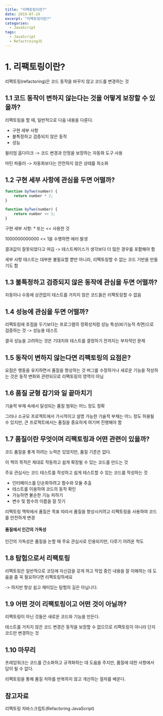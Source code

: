 ```yaml
---
title: "리팩토링이란?"
date: 2019-07-24
excerpt: "리팩토링이란?"
categories:
  - JavaScript
tags:
  - JavaScript
  - RefactroingJS
---
```


# 1. 리팩토링이란?

리팩토링(refactoring)은 코드 동작을 바꾸지 않고 코드를 변경하는 것

## 1.1 코드 동작이 변하지 않는다는 것을 어떻게 보장할 수 있을까?

리팩토링을 할 때, 일반적으로 다음 내용을 다룬다.
- 구현 세부 사항
- 불특정하고 검증되지 않은 동작
- 성능

윌리엄 옵다이크 -> 코드 변경과 안정을 보장하는 자동화 도구 사용

마틴 파울러 -> 자동화보다는 안전하지 않은 상태를 최소화

## 1.2 구현 세부 사항에 관심을 두면 어떨까?
```javascript
function byTwo(number) {
	return number * 2;
}
```
```javascript
function byTwo(number) {
	return number << 1;
}
```

구현 세부 사항: * 또는 << 사용한 것

1000000000000 << 1을 수행하면 에러 발생

결과값이 잘못되었다고 여김 -> 테스트케이스가 생각보다 더 많은 경우를 포함해야 함

세부 사항 테스트는 대부분 불필요할 뿐만 아니라, 리팩토링할 수 없는 코드 기반을 만들기도 함

## 1.3 불특정하고 검증되지 않은 동작에 관심을 두면 어떨까?
자동이나 수동에 상관없이 테스트를 거치지 않은 코드들은 리팩토링할 수 없음

## 1.4 성능에 관심을 두면 어떨까?
리팩토링에 초점을 두기보다는 프로그램의 정확성처럼 성능 특성(비기능적 측면)으로 검증하는 것 -> 성능용 테스트

결국 성능을 고려하는 것은 기대치와 테스트를 결정하기 전까지는 부차적인 문제

## 1.5 동작이 변하지 않는다면 리팩토링의 요점은?
요점은 행동을 유지하면서 품질을 향상하는 것
버그를 수정하거나 새로운 기능을 작성하는 것은 동작 변화와 관련되므로 리팩토링의 영역이 아님

## 1.6 품질 균형 잡기와 일 끝마치기
기술적 부채 속에서 달성되는 품질 범위는 어느 정도 정확

그러나 소규모 프로젝트에서 가시적이고 설명 가능한 기술적 부채는 어느 정도 허용될 수 있지만, 큰 프로젝트에서는 품질을 중요하게 여기며 진행해야 함

## 1.7 품질이란 무엇이며 리팩토링과 어떤 관련이 있을까?
코드 품질을 좋게 하려는 노력은 있었지만, 품질 기준은 없다.

이 책의 목적은 제대로 작동하고 쉽게 확장될 수 있는 코드를 만드는 것

주요 관심사는 코드 테스트를 작성하고 쉽게 테스트할 수 있는 코드를 작성하는 것
- 인터페이스를 단순화하려고 함수와 모듈 추출
- 테스트를 이용하여 코드의 동작 확인
- 가능하면 불순한 기능 피하기
- 변수 및 함수의 이름을 잘 짓기

리팩토링 맥락에서 품질은 목표
따라서 품질을 향상시키려고 리팩토링을 사용하여 코드를 안전하게 변경

#### 품질에서 인간의 가독성
인간의 가독성은 품질을 논할 때 주요 관심사로 인용되지만, 다루기 어려운 척도

## 1.8 탐험으로서 리팩토링
리팩토링은 일반적으로 코딩에 자신감을 갖게 하고 작업 중인 내용을 잘 이해하는 데 도움을 줌
꼭 필요하다면 리팩토링하세요 

-> 하지만 항상 쉽고 재미있는 탐험의 길은 아닙니다.

## 1.9 어떤 것이 리팩토링이고 어떤 것이 아닐까?
리팩토링이 아닌 것들은 새로운 코드와 기능을 만든다.

테스트를 거치지 않은 코드 변경은 동작을 보장할 수 없으므로 리팩토링이 아니라 단지 코드만 변경하는 것

## 1.10 마무리
프레임워크는 코드를 간소화하고 규격화하는 데 도움을 주지만, 품질에 대한 사항에서 답이 될 수 없다.

리팩토링을 통해 품질 저하를 반복하지 않고 개선하는 절차를 배운다.


## 참고자료
리팩토링 자바스크립트(Refactoring JavaScript)